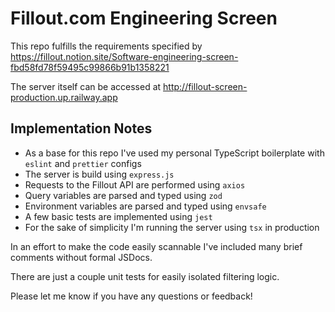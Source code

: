 # Fillout.com Engineering Screen

This repo fulfills the requirements specified by https://fillout.notion.site/Software-engineering-screen-fbd58fd78f59495c99866b91b1358221

The server itself can be accessed at http://fillout-screen-production.up.railway.app

## Implementation Notes

- As a base for this repo I've used my personal TypeScript boilerplate with `eslint` and `prettier` configs
- The server is build using `express.js`
- Requests to the Fillout API are performed using `axios`
- Query variables are parsed and typed using `zod`
- Environment variables are parsed and typed using `envsafe`
- A few basic tests are implemented using `jest`
- For the sake of simplicity I'm running the server using `tsx` in production

In an effort to make the code easily scannable I've included many brief comments without formal JSDocs.

There are just a couple unit tests for easily isolated filtering logic.

Please let me know if you have any questions or feedback!
